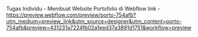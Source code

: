 Tugas Individu - Membuat Website Portofolio di Webflow
link - https://preview.webflow.com/preview/porto-754afb?utm_medium=preview_link&utm_source=designer&utm_content=porto-754afb&preview=431231a7224fb02a1eed37a3891d1751&workflow=preview
